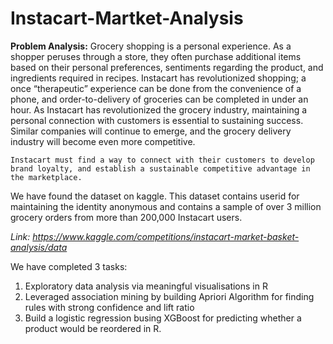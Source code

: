 # Instacart-Martket-Analysis

**Problem Analysis:** 
Grocery shopping is a personal experience. As a shopper peruses through a store, they often purchase additional items based on their personal preferences, sentiments regarding the product, and ingredients required in recipes. Instacart has revolutionized shopping; a once “therapeutic” experience can be done from the convenience of a phone, and order-to-delivery of groceries can be completed in under an hour. As Instacart has revolutionized the grocery industry, maintaining a personal connection with customers is essential to sustaining success. Similar companies will continue to emerge, and the grocery delivery industry will become even more competitive.

```Instacart must find a way to connect with their customers to develop brand loyalty, and establish a sustainable competitive advantage in the marketplace.```

We have found the dataset on kaggle. This dataset contains userid for maintaining the identity anonymous and contains a sample of over 3 million grocery orders from more than 200,000 Instacart users.

_Link: https://www.kaggle.com/competitions/instacart-market-basket-analysis/data_

We have completed 3 tasks:

1. Exploratory data analysis via meaningful visualisations in R
2. Leveraged association mining by building Apriori Algorithm for finding rules with strong confidence and lift ratio
3. Build a logistic regression busing XGBoost for predicting whether a product would be reordered in R.


